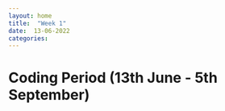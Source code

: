 ```yaml
---
layout: home
title:  "Week 1"
date:  13-06-2022
categories:
---
```


# Coding Period (13th June - 5th September)



